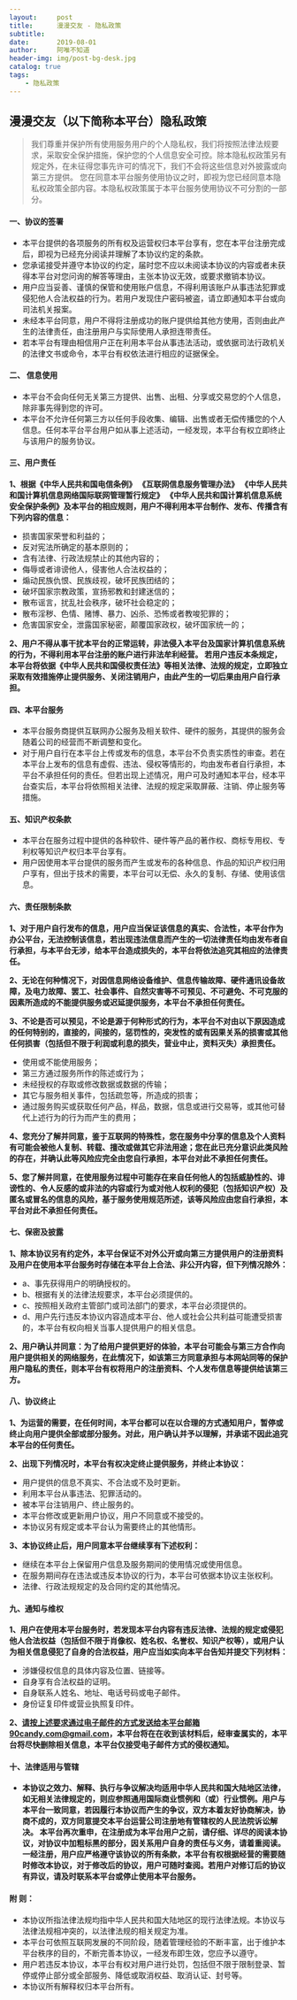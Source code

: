 ```yaml
---
layout:     post
title:      漫漫交友 - 隐私政策
subtitle:   
date:       2019-08-01
author:     阿唯不知道
header-img: img/post-bg-desk.jpg
catalog: true
tags:
    - 隐私政策
---
```


## 漫漫交友（以下简称本平台）隐私政策

 > 我们尊重并保护所有使用服务用户的个人隐私权，我们将按照法律法规要求，采取安全保护措施，保护您的个人信息安全可控。除本隐私权政策另有规定外，在未征得您事先许可的情况下，我们不会将这些信息对外披露或向第三方提供。 您在同意本平台服务使用协议之时，即视为您已经同意本隐私权政策全部内容。本隐私权政策属于本平台服务使用协议不可分割的一部分。

#### 一、协议的签署

* 本平台提供的各项服务的所有权及运营权归本平台享有，您在本平台注册完成后，即视为已经充分阅读并理解了本协议约定的条款。
* 您承诺接受并遵守本协议的约定，届时您不应以未阅读本协议的内容或者未获得本平台对您问询的解答等理由，主张本协议无效，或要求撤销本协议。
* 用户应当妥善、谨慎的保管和使用账户信息，不得利用该账户从事违法犯罪或侵犯他人合法权益的行为。若用户发现住户密码被盗，请立即通知本平台或向司法机关报案。
* 未经本平台同意，用户不得将注册成功的账户提供给其他方使用，否则由此产生的法律责任，由注册用户与实际使用人承担连带责任。
* 若本平台有理由相信用户正在利用本平台从事违法活动，或依据司法行政机关的法律文书或命令，本平台有权依法进行相应的证据保全。

####  二、 信息使用

* 本平台不会向任何无关第三方提供、出售、出租、分享或交易您的个人信息，除非事先得到您的许可。
* 本平台不允许任何第三方以任何手段收集、编辑、出售或者无偿传播您的个人信息。任何本平台平台用户如从事上述活动，一经发现，本平台有权立即终止与该用户的服务协议。

#### 三、用户责任

**1、根据《中华人民共和国电信条例》 《互联网信息服务管理办法》 《中华人民共和国计算机信息网络国际联网管理暂行规定》 《中华人民共和国计算机信息系统安全保护条例》及本平台的相应规则，用户不得利用本平台制作、发布、传播含有下列内容的信息：**

* 损害国家荣誉和利益的；
* 反对宪法所确定的基本原则的；
* 含有法律、行政法规禁止的其他内容的；
* 侮辱或者诽谤他人，侵害他人合法权益的；
* 煽动民族仇恨、民族歧视，破坏民族团结的；
* 破坏国家宗教政策，宣扬邪教和封建迷信的；
* 散布谣言，扰乱社会秩序，破坏社会稳定的；
* 散布淫秽、色情、赌博、暴力、凶杀、恐怖或者教唆犯罪的；
* 危害国家安全，泄露国家秘密，颠覆国家政权，破坏国家统一的；


**2、用户不得从事干扰本平台的正常运转，非法侵入本平台及国家计算机信息系统的行为，不得利用本平台注册的账户进行非法牟利经营。
若用户违反本条规定，本平台将依据《中华人民共和国侵权责任法》等相关法律、法规的规定，立即独立采取有效措施停止提供服务、关闭注销用户，由此产生的一切后果由用户自行承担。**

#### 四、本平台服务
* 本平台服务商提供互联网办公服务及相关软件、硬件的服务，其提供的服务会随着公司的经营而不断调整和变化。
* 对于用户自行在本平台上传或发布的信息，本平台不负责实质性的审查。若在本平台上发布的信息有虚假、违法、侵权等情形的，均由发布者自行承担，本平台不承担任何的责任。但若出现上述情况，用户可及时通知本平台，经本平台查实后，本平台将依照相关法律、法规的规定采取屏蔽、注销、停止服务等措施。

#### 五、知识产权条款
* 本平台在服务过程中提供的各种软件、硬件等产品的著作权、商标专用权、专利权等知识产权归本平台享有。
* 用户因使用本平台提供的服务而产生或发布的各种信息、作品的知识产权归用户享有，但出于技术的需要，本平台可以无偿、永久的复制、存储、使用该信息。

#### 六、责任限制条款

**1、对于用户自行发布的信息，用户应当保证该信息的真实、合法性，本平台作为办公平台，无法控制该信息，若出现违法信息而产生的一切法律责任均由发布者自行承担，与本平台无涉，给本平台造成损失的，本平台将依法追究其相应的法律责任。**

**2、无论在何种情况下，对因信息网络设备维护、信息传输故障、硬件通讯设备故障，及电力故障、罢工、社会事件、自然灾害等不可预见、不可避免、不可克服的因素所造成的不能提供服务或迟延提供服务，本平台不承担任何责任。**

**3、不论是否可以预见，不论是源于何种形式的行为，本平台不对由以下原因造成的任何特别的，直接的，间接的，惩罚性的，突发性的或有因果关系的损害或其他任何损害（包括但不限于利润或利息的损失，营业中止，资料灭失）承担责任。**

* 使用或不能使用服务；
* 第三方通过服务所作的陈述或行为；
* 未经授权的存取或修改数据或数据的传输；
* 其它与服务相关事件，包括疏忽等，所造成的损害；
* 通过服务购买或获取任何产品，样品，数据，信息或进行交易等，或其他可替代上述行为的行为而产生的费用；

**4、您充分了解并同意，鉴于互联网的特殊性，您在服务中分享的信息及个人资料有可能会被他人复制、转载、擅改或做其它非法用途；您在此已充分意识此类风险的存在，并确认此等风险应完全由您自行承担，本平台对此不承担任何责任。**

**5、您了解并同意，在使用服务过程中可能存在来自任何他人的包括威胁性的、诽谤性的、令人反感的或非法的内容或行为或对他人权利的侵犯（包括知识产权）及匿名或冒名的信息的风险，基于服务使用规范所述，该等风险应由您自行承担，本平台对此不承担任何责任。**

#### 七、保密及披露

**1、除本协议另有约定外，本平台保证不对外公开或向第三方提供用户的注册资料及用户在使用本平台服务时存储在本平台上合法、非公开内容，但下列情况除外：**

* a、事先获得用户的明确授权的。
* b、根据有关的法律法规要求，本平台必须提供的。
* c、按照相关政府主管部门或司法部门的要求，本平台必须提供的。
* d、用户先行违反本协议内容造成本平台、他人或社会公共利益可能遭受损害的，本平台有权向相关当事人提供用户的相关信息。

**2、用户确认并同意：为了给用户提供更好的体验，本平台可能会与第三方合作向用户提供相关的网络服务，在此情况下，如该第三方同意承担与本网站同等的保护用户隐私的责任，则本平台有权将用户的注册资料、个人发布信息等提供给该第三方。**

#### 八、协议终止

**1、为运营的需要，在任何时间，本平台都可以在以合理的方式通知用户，暂停或终止向用户提供全部或部分服务。对此，用户确认并予以理解，并承诺不因此追究本平台的任何责任。**

**2、出现下列情况时，本平台有权决定终止提供服务，并终止本协议：**

* 用户提供的信息不真实、不合法或不及时更新。
* 利用本平台从事违法、犯罪活动的。
* 被本平台注销用户、终止服务的。
* 本平台修改或更新用户协议，用户不同意或不接受的。
* 本协议另有规定或本平台认为需要终止的其他情形。

**3、本协议终止后，用户同意本平台继续享有下述权利：**

* 继续在本平台上保留用户信息及服务期间的使用情况或使用信息。
* 在服务期间存在违法或违反本协议的行为，本平台可依据本协议主张权利。
* 法律、行政法规规定的及合同约定的其他情况。

#### 九、通知与维权

**1、用户在使用本平台服务时，若发现本平台内容有违反法律、法规的规定或侵犯他人合法权益（包括但不限于肖像权、姓名权、名誉权、知识产权等），或用户认为相关信息侵犯了自身的合法权益，用户应当如实向本平台告知并提交下列材料：**

* 涉嫌侵权信息的具体内容及位置、链接等。
* 自身享有合法权益的证明。
* 自身联系人姓名、地址、电话号码或电子邮件。
* 身份证复印件或营业执照复印件。

**2、请按上述要求通过电子邮件的方式发送给本平台邮箱90candy.com@gmail.com，本平台将在在收到该材料后，经审查属实的，本平台将尽快删除相关信息，本平台仅接受电子邮件方式的侵权通知。**

#### 十、法律适用与管辖

* **本协议之效力、解释、执行与争议解决均适用中华人民共和国大陆地区法律，如无相关法律规定的，则应参照通用国际商业惯例和（或）行业惯例。用户与本平台一致同意，若因履行本协议而产生的争议，双方本着友好协商解决，协商不成的，双方同意提交本平台运营公司注册地有管辖权的人民法院诉讼解决。 本平台再次重申，在注册成为本平台用户之前，请仔细、详尽的阅读本协议，对协议中加粗标黑的部分，因关系用户自身的责任与义务，请着重阅读。一经注册，用户应严格遵守该协议的所有条款，本平台有权根据经营的需要随时修改本协议，对于修改后的协议，用户可随时查阅。若用户对修订后的协议有异议，请及时联系本平台或停止使用本平台服务。**

#### 附 则：

* 本协议所指法律法规均指中华人民共和国大陆地区的现行法律法规。本协议与法律法规相冲突的，以法律法规的相关规定为准。
* 本平台可依照互联网发展的不同阶段，随着管理经验的不断丰富，出于维护本平台秩序的目的，不断完善本协议，一经发布即生效，您应予以遵守。
* 用户若违反本协议，本平台有权对用户进行处罚，包括但不限于限制登录、暂停或停止部分或全部服务、降低或取消权益、取消认证、封号等。
* 本协议所有解释权归本平台所有。
 